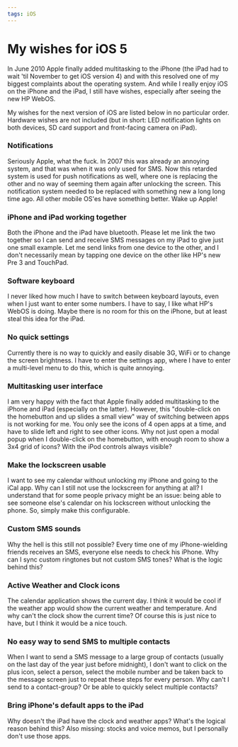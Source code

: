 ```yaml
---
tags: iOS
---
```


# My wishes for iOS 5
In June 2010 Apple finally added multitasking to the iPhone (the iPad had to wait 'til November to get iOS version 4) and with this resolved one of my biggest complaints about the operating system. And while I really enjoy iOS on the iPhone and the iPad, I still have wishes, especially after seeing the new HP WebOS.

My wishes for the next version of iOS are listed below in no particular order. Hardware wishes are not included (but in short: LED notification lights on both devices, SD card support and front-facing camera on iPad).

### Notifications
Seriously Apple, what the fuck. In 2007 this was already an annoying system, and that was when it was only used for SMS. Now this retarded system is used for push notifications as well, where one is replacing the other and no way of seeming them again after unlocking the screen. This notification system needed to be replaced with something new a long long time ago. All other mobile OS'es have something better. Wake up Apple!

### iPhone and iPad working together
Both the iPhone and the iPad have bluetooth. Please let me link the two together so I can send and receive SMS messages on my iPad to give just one small example. Let me send links from one device to the other, and I don't necessarily mean by tapping one device on the other like HP's new Pre 3 and TouchPad.

### Software keyboard
I never liked how much I have to switch between keyboard layouts, even when I just want to enter some numbers. I have to say, I like what HP's WebOS is doing. Maybe there is no room for this on the iPhone, but at least steal this idea for the iPad.

### No quick settings
Currently there is no way to quickly and easily disable 3G, WiFi or to change the screen brightness. I have to enter the settings app, where I have to enter a multi-level menu to do this, which is quite annoying.

### Multitasking user interface
I am very happy with the fact that Apple finally added multitasking to the iPhone and iPad (especially on the latter). However, this "double-click on the homebutton and up slides a small view" way of switching between apps is not working for me. You only see the icons of 4 open apps at a time, and have to slide left and right to see other icons. Why not just open a modal popup when I double-click on the homebutton, with enough room to show a 3x4 grid of icons? With the iPod controls always visible?

### Make the lockscreen usable
I want to see my calendar without unlocking my iPhone and going to the iCal app. Why can I still not use the lockscreen for anything at all? I understand that for some people privacy might be an issue: being able to see someone else's calendar on his lockscreen without unlocking the phone. So, simply make this configurable.

### Custom SMS sounds
Why the hell is this still not possible? Every time one of my iPhone-wielding friends receives an SMS, everyone else needs to check his iPhone. Why can I sync custom ringtones but not custom SMS tones? What is the logic behind this?

### Active Weather and Clock icons
The calendar application shows the current day. I think it would be cool if the weather app would show the current weather and temperature. And why can't the clock show the current time? Of course this is just nice to have, but I think it would be a nice touch.

### No easy way to send SMS to multiple contacts
When I want to send a SMS message to a large group of contacts (usually on the last day of the year just before midnight), I don't want to click on the plus icon, select a person, select the mobile number and be taken back to the message screen just to repeat these steps for every person. Why can't I send to a contact-group? Or be able to quickly select multiple contacts?

### Bring iPhone's default apps to the iPad
Why doesn't the iPad have the clock and weather apps? What's the logical reason behind this? Also missing: stocks and voice memos, but I personally don't use those apps.
